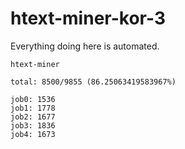 # htext-miner-kor-3

Everything doing here is automated.

```
htext-miner

total: 8500/9855 (86.25063419583967%)

job0: 1536
job1: 1778
job2: 1677
job3: 1836
job4: 1673
```